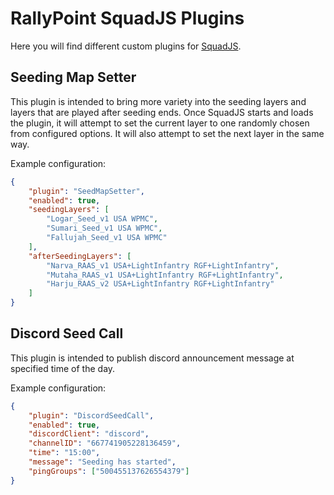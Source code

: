 # RallyPoint SquadJS Plugins

Here you will find different custom plugins for [SquadJS](https://github.com/Team-Silver-Sphere/SquadJS).

## Seeding Map Setter

This plugin is intended to bring more variety into the seeding layers and layers that are played after seeding
ends. Once SquadJS starts and loads the plugin, it will attempt to set the current layer to one randomly chosen
from configured options. It will also attempt to set the next layer in the same way.

Example configuration:

```json
{
    "plugin": "SeedMapSetter",
    "enabled": true,
    "seedingLayers": [
        "Logar_Seed_v1 USA WPMC",
        "Sumari_Seed_v1 USA WPMC",
        "Fallujah_Seed_v1 USA WPMC"
    ],
    "afterSeedingLayers": [
        "Narva_RAAS_v1 USA+LightInfantry RGF+LightInfantry",
        "Mutaha_RAAS_v1 USA+LightInfantry RGF+LightInfantry",
        "Harju_RAAS_v2 USA+LightInfantry RGF+LightInfantry"
    ]
}
```

## Discord Seed Call

This plugin is intended to publish discord announcement message at specified time of the day.

Example configuration:

```json
{
    "plugin": "DiscordSeedCall",
    "enabled": true,
    "discordClient": "discord",
    "channelID": "667741905228136459",
    "time": "15:00",
    "message": "Seeding has started",
    "pingGroups": ["500455137626554379"]
}
```
